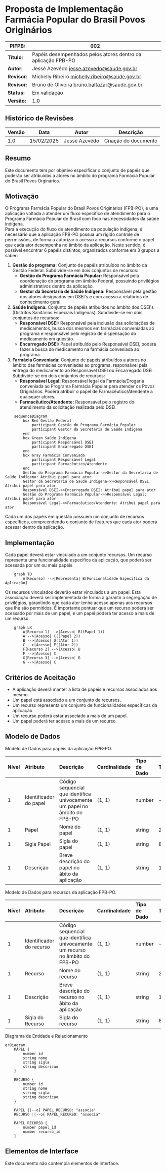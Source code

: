 # Proposta de Implementação Farmácia Popular do Brasil Povos Originários

| **PIFPB:**   | 002                                                          |
|--------------|--------------------------------------------------------------|
| **Título:**  | Papéis desempenhados pelos atores dentro da aplicação FPB-PO |
| **Autor:**   | Jessé Azevêdo <jesse.azevedo@saude.gov.br>                   |
| **Revisor:** | Michelly Ribeiro <michelly.ribeiro@saude.gov.br>             |
| **Revisor:** | Bruno de Oliveira <bruno.baltazar@saude.gov.br>              |
| **Status:**  | Em validação                                                 |
| **Versão:**  | 1.0                                                          |

## Histórico de Revisões

| **Versão** | **Data**   | **Autor**     | **Descrição** |
| --- |------------|---------------|----------------------|
| 1.0 | 15/02/2025 | Jessé Azevêdo | Criação do documento |

## Resumo

Este documento tem por objetivo especificar o conjunto de papéis que poderão ser atribuídos a atores no âmbito do programa Farmácia Popular do Brasil Povos Orginários.

## Motivação

O Programa Farmácia Popular do Brasil Povos Originários (FPB-PO), é uma aplicação voltada a atender um fluxo específico de atendimento para o Programa Farmácia Popular do Brasil com foco nas necessidades da saúde indígena.  
Para a execução do fluxo de atendimento da população indígena, é necessário que a aplicação FPB-PO possua um rígido controle de perrmissões, de forma a autorizar o acesso a recursos conforme o papel que cada ator desempenha no âmbito da aplicação. Neste sentido, é possível encontrar 6 papéis distintos, organizados conforme em 3 grupos a saber:

1. **Gestão do programa:** Conjunto de papéis atribuídos no âmbito da Gestão Federal. Subdivide-se em dois conjuntos de recursos:
    - **Gestão do Programa Farmácia Popular:** Responsável pela coordenação do programa em âmbito Federal, possuindo privilégios administrativos dentro da aplicação.
    - **Gestor da Secretaria de Saúde Indígena:** Responsável pela gestão dos atores designados em DSEI's e com acesso a relatórios de conhecimento geral.
2. **Saúde Indígena:** Conjunto de papéis atribuídos no âmbito dos DSEI's (Distritos Sanitários Especiais Indígenas). Subdivide-se em dois conjuntos de recursos:
    - **Responsável DSEI:** Responsável pela inclusão das solicitações de medicamentos, busca dos mesmos em farmácias conveniadas ao programa e responsável pelo registro de dispensação do medicamento em questão.
    - **Encarregado DSEI:** Papel atribuído pelo Responsável DSEI, poderá fazer a busca do medicamento na farmácia conveniada ao programa.
3. **Farmácia Conveniada:** Conjunto de papéis atribuídos a atores no âmbito das farmácias conveniadas ao programa, responsável pela entrega do medicamento ao Responsável DSEI ou Encarregado DSEI. Subdivide-se em dois conjuntos de recursos:
    - **Responsável Legal:** Responsável legal da Farmácia/Drogaria conveniada ao Programa Farmácia Popular para atender os Povos Originários. Poderá atribuir o papel de Farmacêutico/Atendente a quaisquer atores.
    - **Farmacêutico/Atendente:** Responsável pelo registro do atendimento da solicitação realizada pelo DSEI.

```mermaid
    sequenceDiagram
        box Red Gestão Federal
            participant Gestão do Programa Farmácia Popular
            participant Gestor da Secretaria de Saúde Indígena
        end
        box Green Saúde Indígena
            participant Responsável DSEI
            participant Encarregado DSEI
        end
        box Gray Farmácia Conveniada
            participant Responsável Legal
            participant Farmacêutico/Atendente
        end
        Gestão do Programa Farmácia Popular->>Gestor da Secretaria de Saúde Indígena: Atribui papel para ator
        Gestor da Secretaria de Saúde Indígena->>Responsável DSEI: Atribui papel para ator
        Responsável DSEI->>Encarregado DSEI: Atribui papel para ator
        Gestão do Programa Farmácia Popular->>Responsável Legal: Atribui papel para ator
        Responsável Legal->>Farmacêutico/Atendente: Atribui papel para ator
```

Cada um dos papéis em questão possuem um conjunto de recursos específicos, compreendendo o conjunto de features que cada ator poderá acessar dentro da aplicação.

## Implementação

Cada papel deverá estar vinculado a um conjunto recursos. Um recurso representa uma funcionalidade específica da aplicação, que poderá ser acessada por um ou mais papéis.

```mermaid
    graph TD
        A[Recurso] -->|Representa| B[Funcionalidade Específica da Aplicação]
```

Os recursos vinculados deverão estar vinculados a um papel. Esta associação deverá ser implementada de forma a garantir a segregação de privilégios, garantindo que cada ator tenha acesso apenas aos recursos que lhe são permitidos. É importante pontuar que um recurso poderá ser acessado por mais de um papel, e um papel poderá ter acesso a mais de um recurso.

```mermaid
    graph LR
        A[Recurso 1] -->|Acesso| B((Papel 1))
        A -->|Acesso| C((Papel 2))
        B -->|Acesso| D((Ator 1))
        C -->|Acesso| E((Ator 2))
        F[Recurso 2] -->|Acesso| B
        F -->|Acesso| C
        G[Recurso 3] -->|Acesso| B
        G -->|Acesso| C
```

## Critérios de Aceitação

- A aplicação deverá manter a lista de papéis e recursos associados aos mesmo.
- Um papel está associado a um conjunto de recursos.
- Um recurso representa um conjunto de funcionalidades específicas da aplicação.
- Um recurso poderá estar associado a mais de um papel.
- Um papel poderá ter acesso a mais de um recurso.

## Modelo de Dados

Modelo de Dados para papéis da aplicação FPB-PO.

| Nível | Atributo               | Descrição                                                                  | Cardinalidade | Tipo de Dado | Tamanho | Formato         |
| :--- |:-----------------------|:---------------------------------------------------------------------------|:--------------|:-------------|:--------|:----------------|
| 1 | Identificador do papel | Código sequencial que identifica univocamente um papel no âmbito do FPB-PO | (1, 1)        | number | -       | -               |
| 1 | Papel                  | Nome do papel                                                              | (1, 1)        | string | 25      | -               |
| 1 | Sigla Papel            | Sigla do papel                                                             | (1, 1)        | string | 8       | -               |
| 1 | Descrição              | Breve descrição do papel no âbito da aplicação                             | (1, 1)        | string | 100     | e-mail          |

Modelo de Dados para recursos da aplicação FPB-PO.

| Nível | Atributo               | Descrição                                                                  | Cardinalidade | Tipo de Dado | Tamanho | Formato         |
| :--- |:-----------------------|:---------------------------------------------------------------------------|:--------------|:-------------|:--------|:----------------|
| 1 | Identificador do recurso | Código sequencial que identifica univocamente um recurso no âmbito do FPB-PO | (1, 1)        | number | -       | -               |
| 1 | Recurso                | Nome do recurso                                                            | (1, 1)        | string | 25      | -               |
| 1 | Descrição              | Breve descrição do recurso no âbito da aplicação                           | (1, 1)        | string | 100     | e-mail          |
| 1 | Sigla do Recurso       | Sigla do recurso                                                           | (1, 1)        | string | 8       | -               |

Diagrama de Entidade e Relacionamento

```mermaid
erDiagram
    PAPEL {
        number id
        string nome
        string sigla
        string descricao
    }

    RECURSO {
        number id
        string nome
        string sigla
        string descricao
    }

    PAPEL ||--o{ PAPEL_RECURSO: "associa"
    RECURSO ||--o{ PAPEL_RECURSO: "associa"

    PAPEL_RECURSO {
        number papel_id
        number recurso_id
    }
```

## Elementos de Interface

Este documento não contempla elementos de interface.
